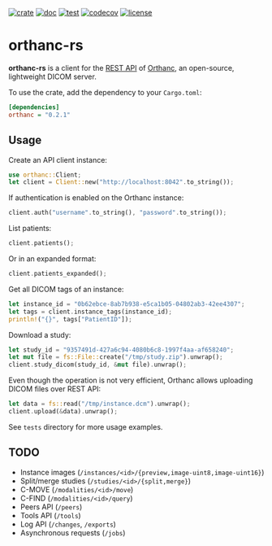 [![crate](https://img.shields.io/crates/v/orthanc.svg)](https://crates.io/crates/orthanc)
[![doc](https://docs.rs/orthanc/badge.svg)](https://docs.rs/orthanc)
[![test](https://github.com/Ch00k/orthanc-rs/workflows/tests/badge.svg)](https://github.com/Ch00k/orthanc-rs/actions)
[![codecov](https://codecov.io/gh/Ch00k/orthanc-rs/branch/master/graphs/badge.svg)](https://codecov.io/github/Ch00k/orthanc-rs)
[![license](https://img.shields.io/crates/l/orthanc.svg)](./LICENSE)

# orthanc-rs

**orthanc-rs** is a client for the [REST API](https://book.orthanc-server.com/users/rest.html)
of [Orthanc](https://book.orthanc-server.com/users/rest.html), an open-source, lightweight
DICOM server.

To use the crate, add the dependency to your `Cargo.toml`:

```ini
[dependencies]
orthanc = "0.2.1"
```

## Usage

Create an API client instance:

```rust
use orthanc::Client;
let client = Client::new("http://localhost:8042".to_string());
```

If authentication is enabled on the Orthanc instance:

```rust
client.auth("username".to_string(), "password".to_string());
```

List patients:

```rust
client.patients();
```

Or in an expanded format:

```rust
client.patients_expanded();
```

Get all DICOM tags of an instance:

```rust
let instance_id = "0b62ebce-8ab7b938-e5ca1b05-04802ab3-42ee4307";
let tags = client.instance_tags(instance_id);
println!("{}", tags["PatientID"]);
```

Download a study:

```rust
let study_id = "9357491d-427a6c94-4080b6c8-1997f4aa-af658240";
let mut file = fs::File::create("/tmp/study.zip").unwrap();
client.study_dicom(study_id, &mut file).unwrap();
```

Even though the operation is not very efficient, Orthanc allows uploading DICOM files over
REST API:

```rust
let data = fs::read("/tmp/instance.dcm").unwrap();
client.upload(&data).unwrap();
```

See `tests` directory for more usage examples.

## TODO

* Instance images (`/instances/<id>/{preview,image-uint8,image-uint16}`)
* Split/merge studies (`/studies/<id>/{split,merge}`)
* C-MOVE (`/modalities/<id>/move`)
* C-FIND (`/modalities/<id>/query`)
* Peers API (`/peers`)
* Tools API (`/tools`)
* Log API (`/changes`, `/exports`)
* Asynchronous requests (`/jobs`)
